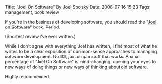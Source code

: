 Title: "Joel On Software" By Joel Spolsky
Date: 2008-07-16 15:23
Tags: management, book review

If you're in the business of developing software, you should read the
"[Joel on
Software](http://www.amazon.com/gp/product/1590593898/ref=as_li_ss_tl?ie=UTF8&camp=1789&creative=390957&creativeASIN=1590593898&linkCode=as2&tag=schoforg-20)"
book. Period.

(Shortest review I've ever written.)

While I don't agree with everything Joel has written, I find most of
what he writes to be a clear exposition of common-sense approaches to
managing software development. No BS, just simple stuff that works. A
small percentage of "Joel On Software" is mind-changing, opening your
eyes to new ways of doing things or new ways of thinking about old
software.

Highly recommended.

